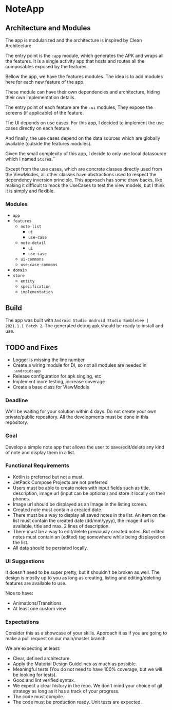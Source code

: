 # NoteApp

## Architecture and Modules

The app is modularized and the architecture is inspired by Clean Architecture.

The entry point is the `:app` module, which generates the APK and wraps all the features.
It is a single activity app that hosts and routes all the composables exposed by the features.

Bellow the app, we have the features modules. The idea is to add modules here for each new feature of the app.

These module can have their own dependencies and architecture, hiding their own implementation details.

The entry point of each feature are the `:ui` modules, They expose the screens (if applicable) of the feature.

The UI depends on use cases. For this app, I decided to implement the use cases directly on each feature.

And finally, the use cases depend on the data sources which are globally available (outside the features modules).

Given the small complexity of this app, I decide to only use local datasource which I named `Store`s.``

Except from the use cases, which are concrete classes directly used from the ViewModes, all other classes have abstractions used to respect the dependency inversion principle.
This approach has some draw backs, like making it difficult to mock the UseCases to test the view models, but I think it is simply and flexible.

### Modules
- `app`
- `features`
    - `note-list`
        - `ui`
        - `use-case`
    - `note-detail`
        - `ui`
        - `use-case`
    - `ui-commons`
    - `use-case-commons`
- `domain`
- `store`
    - `entity`
    - `specification`
    - `implementation`

## Build

The app was built with `Android Studio Android Studio Bumblebee | 2021.1.1 Patch 2`.
The generated debug apk should be ready to install and use.

## TODO and Fixes

- Logger is missing the line number
- Create a wiring module for DI, so not all modules are needed in `:android:app`
- Release configuration for apk singing, etc
- Implement more testing, increase coverage
- Create a base class for ViewModels

### Deadline

We'll be waiting for your solution within 4 days. Do not create your own private/public repository. All the developments must be done in this repository.

### Goal ###

Develop a simple note app that allows the user to save/edit/delete any kind of note and display them in a list.

### Functional Requirements ###

* Kotlin is preferred but not a must.
* JetPack Compose Projects are not preferred
* Users must be able to create notes with input fields such as title, description, image url (input can be optional) and store it locally on their phones.
* Image url should be displayed as an Image in the listing screen.
* Created note must contain a created date.
* There must be a way to display all saved notes in the list. An item on the list must contain the created date (dd/mm/yyyy), the image if url is available, title and max. 2 lines of description.
* There must be a way to edit/delete previously created notes. But edited notes must contain an (edited) tag somewhere while being displayed on the list.
* All data should be persisted locally.

### UI Suggestions ###

It doesn't need to be super pretty, but it shouldn't be broken as well. The design is mostly up to you as long as creating, listing and editing/deleting features are available to use.

Nice to have:
* Animations/Transitions
* At least one custom view

### Expectations ###

Consider this as a showcase of your skills.
Approach it as if you are going to make a pull request on our main/master branch.

We are expecting at least:
* Clear, defined architecture.
* Apply the Material Design Guidelines as much as possible.
* Meaningful tests (You do not need to have 100% coverage, but we will be looking for tests).
* Good and lint verified syntax.
* We expect a clear history in the repo. We don't mind your choice of git strategy as long as it has a track of your progress.
* The code must compile.
* The code must be production ready. Unit tests are expected.
